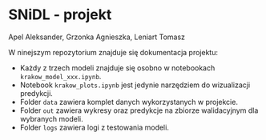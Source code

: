# SNiDL - projekt

Apel Aleksander, Grzonka Agnieszka, Leniart Tomasz

W ninejszym repozytorium znajduje się dokumentacja projektu:

+ Każdy z trzech modeli znajduje się osobno w notebookach `krakow_model_xxx.ipynb`.
+ Notebook `krakow_plots.ipynb` jest jedynie narzędziem do wizualizacji predykcji.
+ Folder `data` zawiera komplet danych wykorzystanych w projekcie.
+ Folder `out` zawiera wykresy oraz predykcje na zbiorze walidacyjnym dla wybranych modeli. 
+ Folder `logs` zawiera logi z testowania modeli.